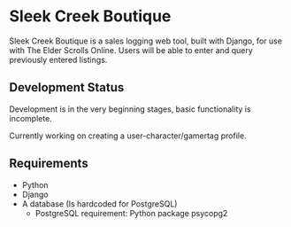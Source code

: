 # Sleek Creek Boutique

Sleek Creek Boutique is a sales logging web tool, built with Django, for use
with The Elder Scrolls Online.  Users will be able to enter and query previously
entered listings.

## Development Status
Development is in the very beginning stages, basic functionality is incomplete.

Currently working on creating a user-character/gamertag profile.

## Requirements
* Python
* Django
* A database (Is hardcoded for PostgreSQL)
    * PostgreSQL requirement: Python package psycopg2




